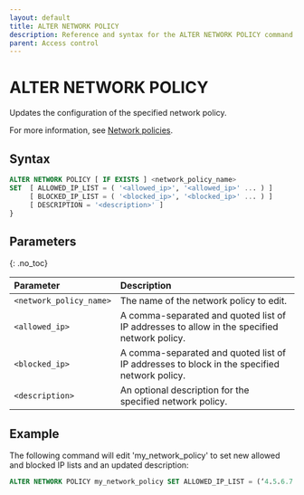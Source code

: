 ```yaml
---
layout: default
title: ALTER NETWORK POLICY
description: Reference and syntax for the ALTER NETWORK POLICY command.
parent: Access control
---
```


# ALTER NETWORK POLICY
Updates the configuration of the specified network policy.

For more information, see [Network policies](../../../Guides/security/network-policies.md).

## Syntax

```sql
ALTER NETWORK POLICY [ IF EXISTS ] <network_policy_name>
SET  [ ALLOWED_IP_LIST = ( '<allowed_ip>', '<allowed_ip>' ... ) ]
     [ BLOCKED_IP_LIST = ( '<blocked_ip>', '<blocked_ip>' ... ) ]
     [ DESCRIPTION = '<description>' ] 
}
```

## Parameters 
{: .no_toc} 

| Parameter  | Description |
| :--------- | :---------- |
| `<network_policy_name>`                              | The name of the network policy to edit.  |
| `<allowed_ip>`                      | A comma-separated and quoted list of IP addresses to allow in the specified network policy.  |         
| `<blocked_ip>` | A comma-separated and quoted list of IP addresses to block in the specified network policy.  |
| `<description>` | An optional description for the specified network policy. | 

## Example

The following command will edit 'my_network_policy' to set new allowed and blocked IP lists and an updated description: 

```sql
ALTER NETWORK POLICY my_network_policy SET ALLOWED_IP_LIST = (‘4.5.6.7’, ‘2.4.5.7’) BLOCKED_IP_LIST = (‘6.7.8.9’) DESCRIPTION = 'updated network policy'
```
